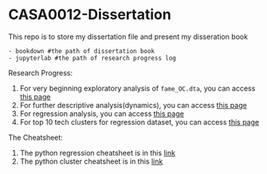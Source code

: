 # CASA0012-Dissertation

This repo is to store my dissertation file and present my disseration book

```
- bookdown #the path of dissertation book
- jupyterlab #the path of research progress log
```
Research Progress:

1. For very beginning exploratory analysis of `fame_OC.dta`, you can access [this page](https://zeqiang.fun/CASA0012-Dissertation/jupyterlab/EDA.html)
1. For further descriptive analysis(dynamics), you can access [this page](https://zeqiang.fun/CASA0012-Dissertation/jupyterlab/Dynamics-Research.html)
1. For regression analysis, you can access [this page](https://zeqiang.fun/CASA0012-Dissertation/jupyterlab/Regression-Research.html)
2. For top 10 tech clusters for regression dataset, you can access [this page](https://zeqiang.fun/CASA0012-Dissertation/dataset/Top_10_Tech_TTWA_Cluster_Reg_Prepare.xlsx)

The Cheatsheet:

1. The python regression cheatsheet is in this [link](https://zeqiang.fun/CASA0012-Dissertation/jupyterlab/DSSS_SDC_2021_Workshop_6_Advanced_Regression.html)
1. The python cluster cheatsheet is in this [link](https://zeqiang.fun/CASA0012-Dissertation/jupyterlab/clustering_workshop_2020.html)
